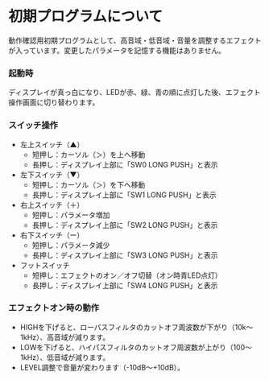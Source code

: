 # 初期プログラムについて

動作確認用初期プログラムとして、高音域・低音域・音量を調整するエフェクトが入っています。変更したパラメータを記憶する機能はありません。



### 起動時
ディスプレイが真っ白になり、LEDが赤、緑、青の順に点灯した後、エフェクト操作画面に切り替わります。



### スイッチ操作
- 左上スイッチ（▲）
	- 短押し：カーソル（＞）を上へ移動
	- 長押し：ディスプレイ上部に「SW0 LONG PUSH」と表示
- 左下スイッチ（▼）
	- 短押し：カーソル（＞）を下へ移動
	- 長押し：ディスプレイ上部に「SW1 LONG PUSH」と表示
- 右上スイッチ（＋）
	- 短押し：パラメータ増加
	- 長押し：ディスプレイ上部に「SW2 LONG PUSH」と表示
- 右下スイッチ（ー）
	- 短押し：パラメータ減少
	- 長押し：ディスプレイ上部に「SW3 LONG PUSH」と表示
- フットスイッチ
	- 短押し：エフェクトのオン／オフ切替（オン時青LED点灯）
	- 長押し：ディスプレイ上部に「SW4 LONG PUSH」と表示



### エフェクトオン時の動作
- HIGHを下げると、ローパスフィルタのカットオフ周波数が下がり（10k～1kHz）、高音域が減ります。
- LOWを下げると、ハイパスフィルタのカットオフ周波数が上がり（100～1kHz）、低音域が減ります。
- LEVEL調整で音量が変わります（-10dB～+10dB）。